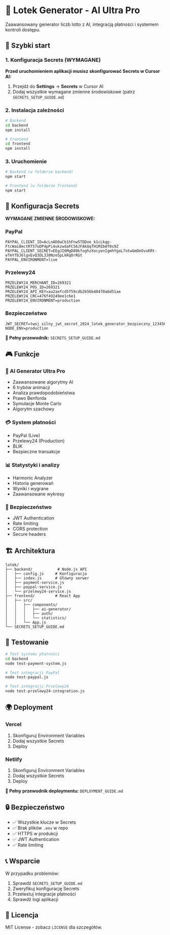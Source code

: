 # 🎯 Lotek Generator - AI Ultra Pro

Zaawansowany generator liczb lotto z AI, integracją płatności i systemem kontroli dostępu.

## 🚀 Szybki start

### 1. Konfiguracja Secrets (WYMAGANE)

**Przed uruchomieniem aplikacji musisz skonfigurować Secrets w Cursor AI:**

1. Przejdź do **Settings** → **Secrets** w Cursor AI
2. Dodaj wszystkie wymagane zmienne środowiskowe (patrz `SECRETS_SETUP_GUIDE.md`)

### 2. Instalacja zależności

```bash
# Backend
cd backend
npm install

# Frontend
cd frontend
npm install
```

### 3. Uruchomienie

```bash
# Backend (w folderze backend)
npm start

# Frontend (w folderze frontend)
npm start
```

## 🔐 Konfiguracja Secrets

**WYMAGANE ZMIENNE ŚRODOWISKOWE:**

### PayPal
```
PAYPAL_CLIENT_ID=AcLnAD0aCb1hFnw5TDDoe_k1cLkqp-FtcWai8mctRT57oDP4pPi4ukzwdaFCS6JFAkQqfH1MIb0f0s9Z
PAYPAL_CLIENT_SECRET=EEgJI6MgD80kfoghzXocyenIgmhYgoL7otwGmDeOvxKRt-eTmYfbJ6lgxEvQ3DL3J0Nze5pLkRqOrRGt
PAYPAL_ENVIRONMENT=live
```

### Przelewy24
```
PRZELEWY24_MERCHANT_ID=269321
PRZELEWY24_POS_ID=269321
PRZELEWY24_API_KEY=aa2aefcd5f59cdb2b56b40470a6d51ae
PRZELEWY24_CRC=476f49249ee1c6e1
PRZELEWY24_ENVIRONMENT=production
```

### Bezpieczeństwo
```
JWT_SECRET=twoj_silny_jwt_secret_2024_lotek_generator_bezpieczny_123456789
NODE_ENV=production
```

**📖 Pełny przewodnik:** `SECRETS_SETUP_GUIDE.md`

## 🎮 Funkcje

### 🤖 AI Generator Ultra Pro
- Zaawansowane algorytmy AI
- 6 trybów animacji
- Analiza prawdopodobieństwa
- Prawo Benforda
- Symulacje Monte Carlo
- Algorytm szachowy

### 💳 System płatności
- PayPal (Live)
- Przelewy24 (Production)
- BLIK
- Bezpieczne transakcje

### 📊 Statystyki i analizy
- Harmonic Analyzer
- Historia generowań
- Wyniki i wygrane
- Zaawansowane wykresy

### 🔐 Bezpieczeństwo
- JWT Authentication
- Rate limiting
- CORS protection
- Secure headers

## 🏗️ Architektura

```
lotek/
├── backend/           # Node.js API
│   ├── config.js     # Konfiguracja
│   ├── index.js      # Główny serwer
│   ├── payment-service.js
│   ├── paypal-service.js
│   └── przelewy24-service.js
├── frontend/         # React App
│   ├── src/
│   │   ├── components/
│   │   │   ├── ai-generator/
│   │   │   ├── auth/
│   │   │   └── statistics/
│   │   └── App.js
└── SECRETS_SETUP_GUIDE.md
```

## 🧪 Testowanie

```bash
# Test systemu płatności
cd backend
node test-payment-system.js

# Test integracji PayPal
node test-paypal.js

# Test integracji Przelewy24
node test-przelewy24-integration.js
```

## 🌍 Deployment

### Vercel
1. Skonfiguruj Environment Variables
2. Dodaj wszystkie Secrets
3. Deploy

### Netlify
1. Skonfiguruj Environment Variables
2. Dodaj wszystkie Secrets
3. Deploy

**📖 Pełny przewodnik deploymentu:** `DEPLOYMENT_GUIDE.md`

## 🔒 Bezpieczeństwo

- ✅ Wszystkie klucze w Secrets
- ✅ Brak plików `.env` w repo
- ✅ HTTPS w produkcji
- ✅ JWT Authentication
- ✅ Rate limiting

## 📞 Wsparcie

W przypadku problemów:
1. Sprawdź `SECRETS_SETUP_GUIDE.md`
2. Zweryfikuj konfigurację Secrets
3. Przetestuj integracje płatności
4. Sprawdź logi aplikacji

## 📄 Licencja

MIT License - zobacz `LICENSE` dla szczegółów.

